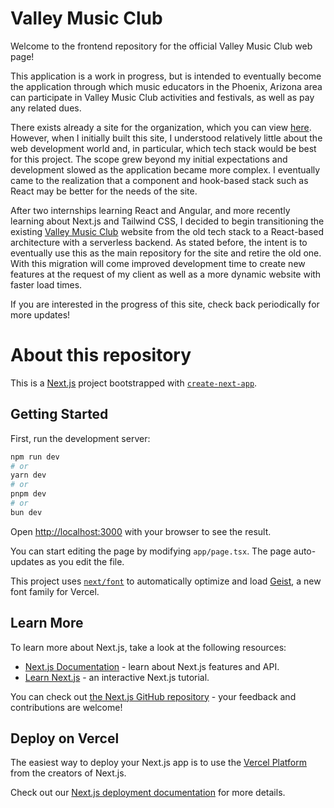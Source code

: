 # Valley Music Club
Welcome to the frontend repository for the official Valley Music Club web page!

This application is a work in progress, but is intended to eventually become the application through which music educators in the Phoenix, Arizona area can participate in Valley Music Club activities and festivals, as well as pay any related dues. 

There exists already a site for the organization, which you can view [here](https://valleymusicclub.com/). However, when I initially built this site, I understood relatively little about the web development world and, in particular, which tech stack would be best for this project. The scope grew beyond my initial expectations and development slowed as the application became more complex. I eventually came to the realization that a component and hook-based stack such as React may be better for the needs of the site.

After two internships learning React and Angular, and more recently learning about Next.js and Tailwind CSS, I decided to begin transitioning the existing [Valley Music Club](https://valleymusicclub.com/) website from the old tech stack to a React-based architecture with a serverless backend. As stated before, the intent is to eventually use this as the main repository for the site and retire the old one. With this migration will come improved development time to create new features at the request of my client as well as a more dynamic website with faster load times.

If you are interested in the progress of this site, check back periodically for more updates!


# About this repository

This is a [Next.js](https://nextjs.org) project bootstrapped with [`create-next-app`](https://nextjs.org/docs/app/api-reference/cli/create-next-app).

## Getting Started

First, run the development server:

```bash
npm run dev
# or
yarn dev
# or
pnpm dev
# or
bun dev
```

Open [http://localhost:3000](http://localhost:3000) with your browser to see the result.

You can start editing the page by modifying `app/page.tsx`. The page auto-updates as you edit the file.

This project uses [`next/font`](https://nextjs.org/docs/app/building-your-application/optimizing/fonts) to automatically optimize and load [Geist](https://vercel.com/font), a new font family for Vercel.

## Learn More

To learn more about Next.js, take a look at the following resources:

- [Next.js Documentation](https://nextjs.org/docs) - learn about Next.js features and API.
- [Learn Next.js](https://nextjs.org/learn) - an interactive Next.js tutorial.

You can check out [the Next.js GitHub repository](https://github.com/vercel/next.js) - your feedback and contributions are welcome!

## Deploy on Vercel

The easiest way to deploy your Next.js app is to use the [Vercel Platform](https://vercel.com/new?utm_medium=default-template&filter=next.js&utm_source=create-next-app&utm_campaign=create-next-app-readme) from the creators of Next.js.

Check out our [Next.js deployment documentation](https://nextjs.org/docs/app/building-your-application/deploying) for more details.
